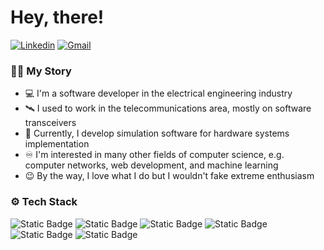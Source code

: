 # Hey, there!

[![Linkedin](https://img.shields.io/badge/-LinkedIn-blue?style=flat&logo=Linkedin&logoColor=white)](https://www.linkedin.com/in/nastaran-kian-ersi/)
[![Gmail](https://img.shields.io/badge/-Gmail-c14438?style=flat&logo=Gmail&logoColor=white)](mailto:nastaran.kianersi@gmail.com)

### :woman_technologist: My Story

- :computer: I'm a software developer in the electrical engineering industry
- :artificial_satellite: I used to work in the telecommunications area, mostly on software transceivers
- :electric_plug: Currently, I develop simulation software for hardware systems implementation
- :infinity: I'm interested in many other fields of computer science, e.g. computer networks, web development, and machine learning
- :wink: By the way, I love what I do but I wouldn't fake extreme enthusiasm

### :gear: Tech Stack

![Static Badge](https://img.shields.io/badge/C%2B%2B-353535?style=flat-square&logo=c%2B%2B)
![Static Badge](https://img.shields.io/badge/Qt-353535?style=flat-square&logo=Qt)
![Static Badge](https://img.shields.io/badge/CUDA-353535?style=flat-square&logo=CUDA)
![Static Badge](https://img.shields.io/badge/Python-353535?style=flat-square&logo=python)
![Static Badge](https://img.shields.io/badge/MATLAB-353535?style=flat-square&logo=MATLAB)
![Static Badge](https://img.shields.io/badge/C-353535?style=flat-square&logo=c)



<!--
**nastaran-kianersi/nastaran-kianersi** is a ✨ _special_ ✨ repository because its `README.md` (this file) appears on your GitHub profile.

Here are some ideas to get you started:

- 🔭 I’m currently working on ...
- 🌱 I’m currently learning ...
- 👯 I’m looking to collaborate on ...
- 🤔 I’m looking for help with ...
- 💬 Ask me about ...
- 📫 How to reach me: ...
- 😄 Pronouns: ...
- ⚡ Fun fact: ...
-->
